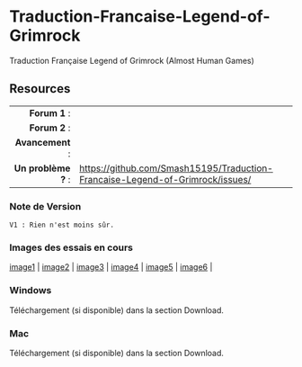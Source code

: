 Traduction-Francaise-Legend-of-Grimrock
=======================================

Traduction Française Legend of Grimrock  (Almost Human Games)

## Resources

|||
|-----------------------------------:|:--------------------------|
|              **Forum 1** : |  |
|          **Forum 2** : |  |
|                 **Avancement** : |  |
|        **Un problème ?** : | https://github.com/Smash15195/Traduction-Francaise-Legend-of-Grimrock/issues/ |


### Note de Version
```
V1 : Rien n'est moins sûr.
```

### Images des essais en cours
[image1](http://www.hostingpics.net/viewer.php?id=2300272012071400005.jpg) | [image2](http://www.hostingpics.net/viewer.php?id=8057202012071400006.jpg) | [image3](http://www.hostingpics.net/viewer.php?id=7225112012071400007.jpg) | [image4](http://www.hostingpics.net/viewer.php?id=3657882012071400008.jpg) | [image5](http://www.hostingpics.net/viewer.php?id=4290982012071400009.jpg) | [image6](http://www.hostingpics.net/viewer.php?id=8467172012071400020.jpg) |

### Windows

Téléchargement (si disponible) dans la section Download.

### Mac

Téléchargement (si disponible) dans la section Download.